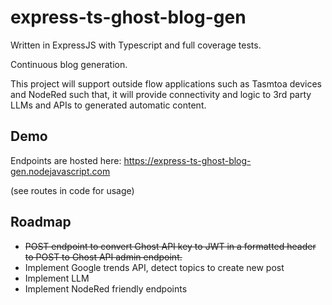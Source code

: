 # express-ts-ghost-blog-gen

Written in ExpressJS with Typescript and full coverage tests.

Continuous blog generation.

This project will support outside flow applications such as Tasmtoa devices and NodeRed such that, it will provide connectivity and logic to 3rd party LLMs and APIs to generated automatic content.

## Demo
Endpoints are hosted here:
https://express-ts-ghost-blog-gen.nodejavascript.com

(see routes in code for usage)

## Roadmap
- ~~POST endpoint to convert Ghost API key to JWT in a formatted header to POST to Ghost API admin endpoint.~~
- Implement Google trends API, detect topics to create new post
- Implement LLM
- Implement NodeRed friendly endpoints
